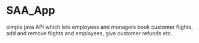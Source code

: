 # SAA_App
simple java API which lets employees and managers book customer flights, add and remove flights and employees, give customer refunds etc.
